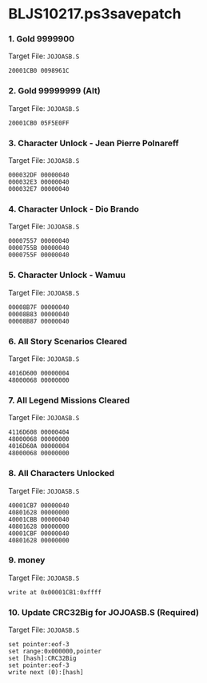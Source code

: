 # BLJS10217.ps3savepatch

### 1. Gold 9999900

Target File: `JOJOASB.S`

```
20001CB0 0098961C
```

### 2. Gold 99999999 (Alt)

Target File: `JOJOASB.S`

```
20001CB0 05F5E0FF
```

### 3. Character Unlock - Jean Pierre Polnareff

Target File: `JOJOASB.S`

```
000032DF 00000040
000032E3 00000040
000032E7 00000040
```

### 4. Character Unlock - Dio Brando

Target File: `JOJOASB.S`

```
00007557 00000040
0000755B 00000040
0000755F 00000040
```

### 5. Character Unlock - Wamuu

Target File: `JOJOASB.S`

```
00008B7F 00000040
00008B83 00000040
00008B87 00000040
```

### 6. All Story Scenarios Cleared

Target File: `JOJOASB.S`

```
4016D600 00000004
48000068 00000000
```

### 7. All Legend Missions Cleared

Target File: `JOJOASB.S`

```
4116D608 00000404
48000068 00000000
4016D60A 00000004
48000068 00000000
```

### 8. All Characters Unlocked

Target File: `JOJOASB.S`

```
40001CB7 00000040
40801628 00000000
40001CBB 00000040
40801628 00000000
40001CBF 00000040
40801628 00000000
```

### 9. money

Target File: `JOJOASB.S`

```
write at 0x00001CB1:0xffff
```

### 10. Update CRC32Big for JOJOASB.S (Required)

Target File: `JOJOASB.S`

```
set pointer:eof-3
set range:0x000000,pointer
set [hash]:CRC32Big
set pointer:eof-3
write next (0):[hash]
```


